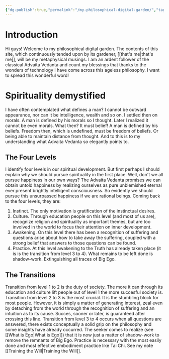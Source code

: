 ```yaml
---
{"dg-publish":true,"permalink":"/my-philosophical-digital-garden/","tags":["gardenEntry"],"created":"","updated":""}
---
```



# Introduction
Hi guys! Welcome to my philosophical digital garden. The contents of this site, which continuously tended upon by its gardener, [[that's me\|that's me]], will be my metaphysical musings. I am an ardent follower of the classical Advaita Vedanta and count my blessings that thanks to the wonders of technology I have come across this ageless philosophy.
I want to spread this wonderful word!

# Spirituality demystified
I have often contemplated what defines a man? I cannot be outward appearance, nor can it be intelligence, wealth and so on. I settled then on morals. A man is defined by his morals so I thought. Later I realized it cannot be even morals. What then? It must belief! A man is defined by his beliefs. Freedom then, which is undefined, must be freedom of beliefs. Or being able to maintain distance from thought. And to this is to my understanding what Advaita Vedanta so elegantly points to.

## The Four Levels
I identify four levels in our spiritual development. But first perhaps I should explain why we should pursue spirituality in the first place. Well, don't we all pursue happiness in our own ways? The Advaita Vedanta promises we can obtain untold happiness by realizing ourselves as pure unblemished eternal ever present brightly intelligent consciousness.
So evidently we should pursue this unsurpassed happiness if we are rational beings.
Coming back to the four levels, they are:
1. Instinct. The only motivation is gratification of the instinctual desires.
2. Culture. Through education people on this level (and most of us are), recognize religion and spirituality as important themes, but are too involved in the world to focus their attention on inner development.
3. Awakening. On this level there has been a recognition of suffering and questions arise about how to take away the suffering, coupled with a strong belief that answers to those questions can be found.
4. Practice. At this level awakening to the Truth has already taken place (it is is the transition from level 3 to 4). What remains to be left done is shadow-work. Extinguishing all traces of Big Ego. 

## The Transitions

Transition from level 1 to 2 is the duty of society. The more it can through its education and culture lift people out of level 1 the more succesful society is.
Transition from level 2 to 3 is the most crucial. It is the stumbling block for most people. However, it is simply a matter of generating interest, zeal even by detaching from the world through the recognition of suffering and an intuition as to its cause. Succes, sooner or later, is guaranteed after crossing this line.
Transition from level 3 to 4 occurs when all questions are answered, there exists conceptually a solid grip on the philosophy and some insights have already occurred. The seeker comes to realize (see [[What is Ego\|What is Ego]]) that it is now just a matter of shadow-work to remove the remnants of Big Ego. Practice is necessary with the most easily done and most effective embodiment practice like Tai Chi. See my note [[Training the Will\|Training the Will]].